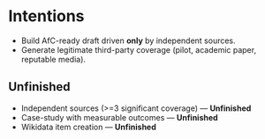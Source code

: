 # Intentions
- Build AfC-ready draft driven **only** by independent sources.
- Generate legitimate third-party coverage (pilot, academic paper, reputable media).

## Unfinished
- Independent sources (>=3 significant coverage) — **Unfinished**
- Case-study with measurable outcomes — **Unfinished**
- Wikidata item creation — **Unfinished**
